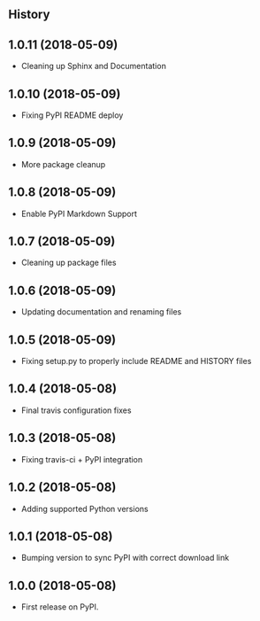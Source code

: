 History
-------

1.0.11 (2018-05-09)
------------------

* Cleaning up Sphinx and Documentation

1.0.10 (2018-05-09)
------------------

* Fixing PyPI README deploy

1.0.9 (2018-05-09)
------------------

* More package cleanup

1.0.8 (2018-05-09)
------------------

* Enable PyPI Markdown Support

1.0.7 (2018-05-09)
------------------

* Cleaning up package files

1.0.6 (2018-05-09)
------------------

* Updating documentation and renaming files

1.0.5 (2018-05-09)
------------------

* Fixing setup.py to properly include README and HISTORY files

1.0.4 (2018-05-08)
------------------

* Final travis configuration fixes

1.0.3 (2018-05-08)
------------------

* Fixing travis-ci + PyPI integration

1.0.2 (2018-05-08)
------------------

* Adding supported Python versions

1.0.1 (2018-05-08)
------------------

* Bumping version to sync PyPI with correct download link

1.0.0 (2018-05-08)
------------------

* First release on PyPI.
